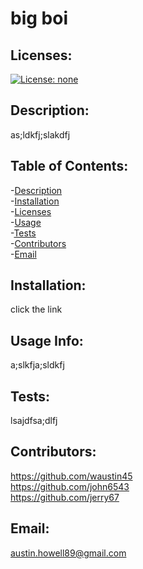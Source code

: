 
   # big boi 
   ## Licenses:
   [![License: none](https://img.shields.io/badge/License-none-blue.svg)](none)
   ## Description:
   as;ldkfj;slakdfj
   ## Table of Contents:
   -[Description](#description)<br />
   -[Installation](#installation)<br />
   -[Licenses](#licenses)<br />
   -[Usage](#usage-info)<br />
   -[Tests](#tests)<br />
   -[Contributors](#contributors)<br />
   -[Email](#email)<br />
   ## Installation:
   click the link
   ## Usage Info:
   a;slkfja;sldkfj
   ## Tests:
   lsajdfsa;dlfj
   ## Contributors:
   https://github.com/waustin45 <br/>https://github.com/john6543 <br/>https://github.com/jerry67 <br/>
   ## Email:
   austin.howell89@gmail.com
  